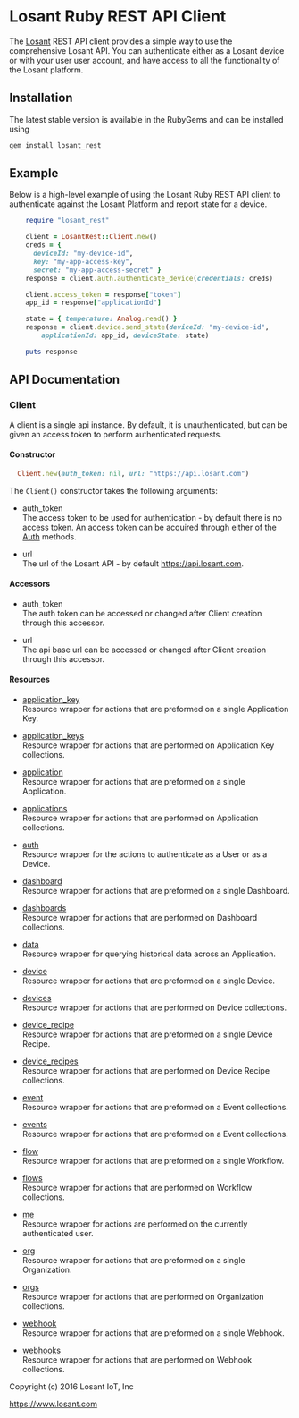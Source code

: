 # Losant Ruby REST API Client

The [Losant](https://www.losant.com>) REST API client provides a simple way to
use the comprehensive Losant API.  You can authenticate either as a Losant
device or with your user user account, and have access to all the functionality
of the Losant platform.

## Installation

The latest stable version is available in the RubyGems
and can be installed using

```bash
gem install losant_rest
```

## Example

Below is a high-level example of using the Losant Ruby REST API client to
authenticate against the Losant Platform and report state for a device.

```ruby
    require "losant_rest"

    client = LosantRest::Client.new()
    creds = {
      deviceId: "my-device-id",
      key: "my-app-access-key",
      secret: "my-app-access-secret" }
    response = client.auth.authenticate_device(credentials: creds)

    client.access_token = response["token"]
    app_id = response["applicationId"]

    state = { temperature: Analog.read() }
    response = client.device.send_state(deviceId: "my-device-id",
        applicationId: app_id, deviceState: state)

    puts response
```

## API Documentation

### Client

A client is a single api instance.  By default, it is unauthenticated, but can
be given an access token to perform authenticated requests.

#### Constructor

```ruby
  Client.new(auth_token: nil, url: "https://api.losant.com")
```

The ``Client()`` constructor takes the following arguments:

*   auth_token  
The access token to be used for authentication - by default there is no
access token.  An access token can be acquired through either of the
[Auth](docs/auth.md) methods.

*   url  
The url of the Losant API - by default <https://api.losant.com>.

#### Accessors

*   auth_token  
The auth token can be accessed or changed after Client creation
through this accessor.

*   url  
The api base url can be accessed or changed after Client creation
through this accessor.

#### Resources

*   [application_key](docs/applicationKey.md)  
Resource wrapper for actions that are preformed on a single Application Key.

*   [application_keys](docs/applicationKeys.md)  
Resource wrapper for actions that are performed on Application Key collections.

*   [application](docs/application.md)  
Resource wrapper for actions that are preformed on a single Application.

*   [applications](docs/applications.md)  
Resource wrapper for actions that are performed on Application collections.

*   [auth](docs/auth.md)  
Resource wrapper for the actions to authenticate as a User or as a Device.

*   [dashboard](docs/dashboard.md)  
Resource wrapper for actions that are preformed on a single Dashboard.

*   [dashboards](docs/dashboards.md)  
Resource wrapper for actions that are performed on Dashboard collections.

*   [data](docs/data.md)  
Resource wrapper for querying historical data across an Application.

*   [device](docs/device.md)  
Resource wrapper for actions that are preformed on a single Device.

*   [devices](docs/devices.md)  
Resource wrapper for actions that are performed on Device collections.

*   [device_recipe](docs/deviceRecipe.md)  
Resource wrapper for actions that are preformed on a single Device Recipe.

*   [device_recipes](docs/deviceRecipes.md)  
Resource wrapper for actions that are performed on Device Recipe collections.

*   [event](docs/event.md)  
Resource wrapper for actions that are preformed on a Event collections.

*   [events](docs/events.md)  
Resource wrapper for actions that are preformed on a Event collections.

*   [flow](docs/flow.md)  
Resource wrapper for actions that are preformed on a single Workflow.

*   [flows](docs/flows.md)  
Resource wrapper for actions that are performed on Workflow collections.

*   [me](docs/me.md)  
Resource wrapper for actions are performed on the currently authenticated user.

*   [org](docs/org.md)  
Resource wrapper for actions that are preformed on a single Organization.

*   [orgs](docs/orgs.md)  
Resource wrapper for actions that are performed on Organization collections.

*   [webhook](docs/webhook.md)  
Resource wrapper for actions that are preformed on a single Webhook.

*   [webhooks](docs/webhooks.md)  
Resource wrapper for actions that are performed on Webhook collections.

Copyright (c) 2016 Losant IoT, Inc

<https://www.losant.com>
